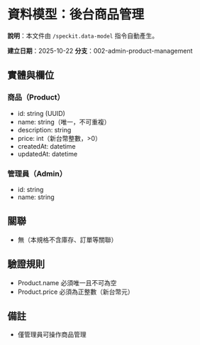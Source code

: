 
# 資料模型：後台商品管理

**說明**：本文件由 `/speckit.data-model` 指令自動產生。

**建立日期**：2025-10-22
**分支**：002-admin-product-management

## 實體與欄位

### 商品（Product）
- id: string (UUID)
- name: string（唯一，不可重複）
- description: string
- price: int（新台幣整數，>0）
- createdAt: datetime
- updatedAt: datetime

### 管理員（Admin）
- id: string
- name: string

## 關聯
- 無（本規格不含庫存、訂單等關聯）

## 驗證規則
- Product.name 必須唯一且不可為空
- Product.price 必須為正整數（新台幣元）

## 備註
- 僅管理員可操作商品管理
